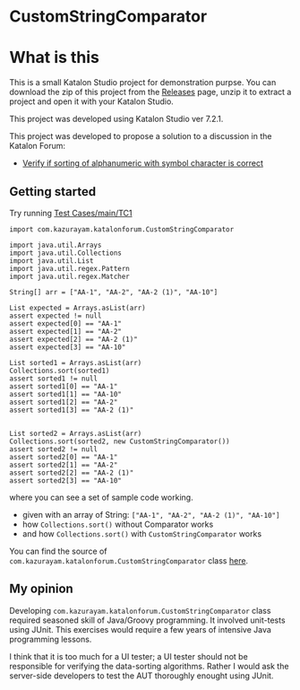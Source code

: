 CustomStringComparator
======================


# What is this

This is a small Katalon Studio project for demonstration purpse.
You can download the zip of this project from the
[Releases](https://github.com/kazurayam/CustomStringComparator/releases)
page, unzip it to extract a project and open it with your Katalon Studio.

This project was developed using Katalon Studio ver 7.2.1.

This project was developed to propose a solution to a discussion in
the Katalon Forum:

- [Verify if sorting of alphanumeric with symbol character is correct](https://forum.katalon.com/t/verify-if-sorting-of-alphanumeric-with-symbol-characters-is-correct/42317)

## Getting started

Try running [Test Cases/main/TC1](./Scripts/main/TC1/Script1586997069360.groovy)
```
import com.kazurayam.katalonforum.CustomStringComparator

import java.util.Arrays
import java.util.Collections
import java.util.List
import java.util.regex.Pattern
import java.util.regex.Matcher

String[] arr = ["AA-1", "AA-2", "AA-2 (1)", "AA-10"]

List expected = Arrays.asList(arr)
assert expected != null
assert expected[0] == "AA-1"
assert expected[1] == "AA-2"
assert expected[2] == "AA-2 (1)"
assert expected[3] == "AA-10"

List sorted1 = Arrays.asList(arr)
Collections.sort(sorted1)
assert sorted1 != null
assert sorted1[0] == "AA-1"
assert sorted1[1] == "AA-10"
assert sorted1[2] == "AA-2"
assert sorted1[3] == "AA-2 (1)"


List sorted2 = Arrays.asList(arr)
Collections.sort(sorted2, new CustomStringComparator())
assert sorted2 != null
assert sorted2[0] == "AA-1"
assert sorted2[1] == "AA-2"
assert sorted2[2] == "AA-2 (1)"
assert sorted2[3] == "AA-10"
```


where you can see
a set of sample code working.

- given with an array of String: `["AA-1", "AA-2", "AA-2 (1)", "AA-10"]`
- how `Collections.sort()` without Comparator works
- and how `Collections.sort()` with `CustomStringComparator` works


You can find the source of `com.kazurayam.katalonforum.CustomStringComparator` class
[here](./Keywords/com/kazurayam/katalonforum/CustomStringComapator.groovy).


## My opinion

Developing `com.kazurayam.katalonforum.CustomStringComparator` class required
seasoned skill of Java/Groovy programming. It involved unit-tests using JUnit.
This exercises would require a few years of intensive Java programming lessons.

I think that it is too much for a UI tester; a UI tester should not be responsible
for verifying the data-sorting algorithms.
Rather I would ask the server-side developers to test the AUT thoroughly enought using JUnit.
